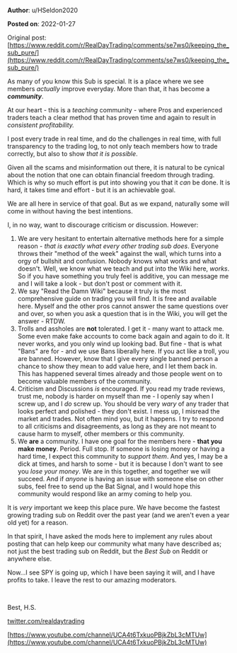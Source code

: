**Author**: u/HSeldon2020

**Posted on**: 2022-01-27

Original post: [https://www.reddit.com/r/RealDayTrading/comments/se7ws0/keeping_the_sub_pure/](https://www.reddit.com/r/RealDayTrading/comments/se7ws0/keeping_the_sub_pure/)

As many of you know this Sub is special.  It is a place where we see members *actually* improve everyday.  More than that, it has become a ***community***.

At our heart - this is a *teaching* community - where Pros and experienced traders teach a clear method that has proven time and again to result in *consistent profitability.*

I post every trade in real time, and do the challenges in real time, with full transparency to the trading log, to not only teach members how to trade correctly, but also to show *that it is possible*.

Given all the scams and misinformation out there, it is natural to be cynical about the notion that one can obtain financial freedom through trading.  Which is why so much effort is put into showing you that it *can* be done.  It is hard, it takes time and effort - but it is an achievable goal.

We are all here in service of that goal.  But as we expand, naturally some will come in without having the best intentions.

I, in no way, want to discourage criticism or discussion.  However:

1. We are very hesitant to entertain alternative methods here for a simple reason - *that is exactly what every other trading sub does*.  Everyone throws their "method of the week" against the wall, which turns into a orgy of bullshit and confusion.  Nobody knows what works and what doesn't.  Well, we know what we teach and put into the Wiki here, *works*.  So if you have something you truly feel is additive, you can message me and I will take a look - but don't post or comment with it.
2. We say "Read the Damn Wiki" because it truly is the most comprehensive guide on trading you will find.  It is free and available here.  Myself and the other pros cannot answer the same questions over and over, so when you ask a question that is in the Wiki, you will get the answer - RTDW.
3. Trolls and assholes are **not** tolerated.  I get it - many want to attack me.  Some even make fake accounts to come back again and again to do it.  It never works, and you only wind up looking bad.  But fine - that is what "Bans" are for - and we use Bans liberally here.  If you act like a troll, you are banned.  However, know that I give every single banned person a chance to show they mean to add value here, and I let them back in.  This has happened several times already and those people went on to become valuable members of the community.
4. Criticism and Discussions *is* encouraged.  If you read my trade reviews, trust me, nobody is harder on myself than me - I openly say when I screw up, and I *do* screw up.  You should be very *wary* of any trader that looks perfect and polished - they don't exist.  I mess up, I misread the market and trades.  Not often mind you, but it happens.   I try to respond to all criticisms and disagreements, as long as they are not meant to cause harm to myself, other members or this community.
5. We **are** a community.  I have one goal for the members here - **that you make money**.  Period. Full stop.  If someone is losing money or having a hard time, I expect this community to *support them*.  And yes, I may be a dick at times, and harsh to some - but it is because I don't want to see you *lose your money*.  We are in this together, and together we will succeed.   And if *anyone* is having an issue with someone else on other subs, feel free to send up the Bat Signal, and I would hope this community would respond like an army coming to help you.

It is *very* important we keep this place pure.  We have become the fastest growing trading sub on Reddit over the past year (and we aren't even a year old yet) for a reason.

In that spirit, I have asked the mods here to implement any rules about posting that can help keep our community what many have described as; not just the best trading sub on Reddit, but the *Best Sub* on Reddit or anywhere else.

Now...I see SPY is going up, which I have been saying it will, and I have profits to take.  I leave the rest to our amazing moderators.

&#x200B;

Best, H.S.

[twitter.com/realdaytrading](https://twitter.com/realdaytrading)

[https://www.youtube.com/channel/UCA4t6TxkuoPBjkZbL3cMTUw](https://www.youtube.com/channel/UCA4t6TxkuoPBjkZbL3cMTUw)
